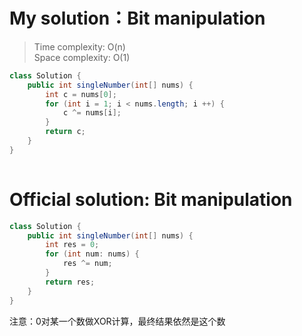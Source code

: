 # My solution：Bit manipulation
> Time complexity: O(n) <br> Space complexity: O(1)
```Java
class Solution {
    public int singleNumber(int[] nums) {
        int c = nums[0];
        for (int i = 1; i < nums.length; i ++) {
            c ^= nums[i];
        }
        return c;
    }
}
 
```
# Official solution: Bit manipulation
```Java
class Solution {
    public int singleNumber(int[] nums) {
        int res = 0;
        for (int num: nums) {
            res ^= num;
        }
        return res;
    }
}
```
注意：0对某一个数做XOR计算，最终结果依然是这个数
